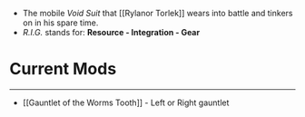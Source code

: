 - The mobile *Void Suit* that [[Rylanor Torlek]] wears into battle and tinkers on in his spare time.
- *R.I.G.* stands for: **Resource - Integration - Gear**

# Current Mods
---
- [[Gauntlet of the Worms Tooth]] - Left or Right gauntlet